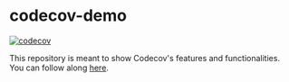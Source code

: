 # codecov-demo

[![codecov](https://codecov.io/gh/{{REPOSITORY}}/branch/main/graph/badge.svg)](https://codecov.io/gh/{{REPOSITORY}})

This repository is meant to show Codecov's features and functionalities. You can follow along [here](https://docs.codecov.com/docs/codecov-tutorial).
